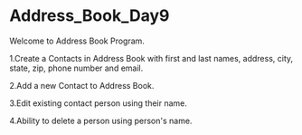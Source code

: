 # Address_Book_Day9
Welcome to Address Book Program.

1.Create a Contacts in Address Book with first and last names, address, city, state, zip, phone number and email.

2.Add a new Contact to Address Book.

3.Edit existing contact person using their name.

4.Ability to delete a person using person's name.
